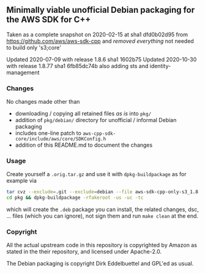 
## Minimally viable unofficial Debian packaging for the AWS SDK for C++

Taken as a complete snapshot on 2020-02-15 at sha1 dfd0b02d95 from
https://github.com/aws/aws-sdk-cpp
and _removed everything_ not needed to build only 's3;core'

Updated 2020-07-09 with release 1.8.6 sha1 1602b75
Updated 2020-10-30 with release 1.8.77 sha1 6fb85dc74b also adding sts and identity-management

### Changes

No changes made other than

- downloading / copying all retained files _as is_ into `pkg/`
- addition of `pkg/debian/` directory for unofficial / informal Debian packaging
- includes one-line patch to `aws-cpp-sdk-core/include/aws/core/SDKConfig.h`
- addition of this README.md to document the changes

### Usage

Create yourself a `.orig.tar.gz` and use it with `dpkg-buildpackage` as for example via 

```sh
tar cvz --exclude=.git --exclude=debian --file aws-sdk-cpp-only-s3_1.8.117.orig.tar.gz pkg
cd pkg && dpkg-buildpackage -rfakeroot -us -uc -tc
```

which will create the `.deb` package you can install, the related
changes, dsc, ... files (which you can ignore), not sign them and run
`make clean` at the end.

### Copyright

All the actual upstream code in this repository is copyrighted by
Amazon as stated in the their repository, and licensed under Apache-2.0.

The Debian packaging is copyright Dirk Eddelbuettel and GPL'ed as usual.
